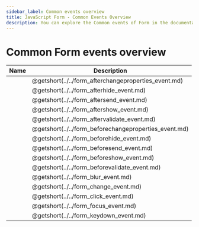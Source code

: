 ```yaml
---
sidebar_label: Common events overview
title: JavaScript Form - Common Events Overview 
description: You can explore the Common events of Form in the documentation of the DHTMLX JavaScript UI library. Browse developer guides and API reference, try out code examples and live demos, and download a free 30-day evaluation version of DHTMLX Suite 7.
---
```


# Common Form events overview

| Name                                           | Description                                           |
| ---------------------------------------------- | ----------------------------------------------------- |
| [](../../form_afterchangeproperties_event.md)  | @getshort(../../form_afterchangeproperties_event.md)  |
| [](../../form_afterhide_event.md)              | @getshort(../../form_afterhide_event.md)              |
| [](../../form_aftersend_event.md)              | @getshort(../../form_aftersend_event.md)              |
| [](../../form_aftershow_event.md)              | @getshort(../../form_aftershow_event.md)              |
| [](../../form_aftervalidate_event.md)          | @getshort(../../form_aftervalidate_event.md)          |
| [](../../form_beforechangeproperties_event.md) | @getshort(../../form_beforechangeproperties_event.md) |
| [](../../form_beforehide_event.md)             | @getshort(../../form_beforehide_event.md)             |
| [](../../form_beforesend_event.md)             | @getshort(../../form_beforesend_event.md)             |
| [](../../form_beforeshow_event.md)             | @getshort(../../form_beforeshow_event.md)             |
| [](../../form_beforevalidate_event.md)         | @getshort(../../form_beforevalidate_event.md)         |
| [](../../form_blur_event.md)                   | @getshort(../../form_blur_event.md)                   |
| [](../../form_change_event.md)                 | @getshort(../../form_change_event.md)                 |
| [](../../form_click_event.md)                  | @getshort(../../form_click_event.md)                  |
| [](../../form_focus_event.md)                  | @getshort(../../form_focus_event.md)                  |
| [](../../form_keydown_event.md)                | @getshort(../../form_keydown_event.md)                |
